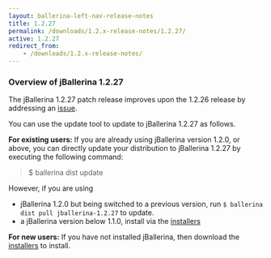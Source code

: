 ```yaml
---
layout: ballerina-left-nav-release-notes
title: 1.2.27
permalink: /downloads/1.2.x-release-notes/1.2.27/
active: 1.2.27
redirect_from:
    - /downloads/1.2.x-release-notes/
---
```


### Overview of jBallerina 1.2.27

The jBallerina 1.2.27 patch release improves upon the 1.2.26 release by addressing an [issue](https://github.com/ballerina-platform/ballerina-lang/issues/35404).

You can use the update tool to update to jBallerina 1.2.27 as follows.

**For existing users:**
If you are already using jBallerina version 1.2.0, or above, you can directly update your distribution to jBallerina 1.2.27 by executing the following command:

> $ ballerina dist update

However, if you are using

- jBallerina 1.2.0 but being switched to a previous version, run `$ ballerina dist pull jballerina-1.2.27` to update.
- a jBallerina version below 1.1.0, install via the [installers](https://ballerina.io/downloads/)

**For new users:**
If you have not installed jBallerina, then download the [installers](https://ballerina.io/downloads/) to install.

<style>.cGitButtonContainer, .cBallerinaTocContainer {display:none;}</style>



